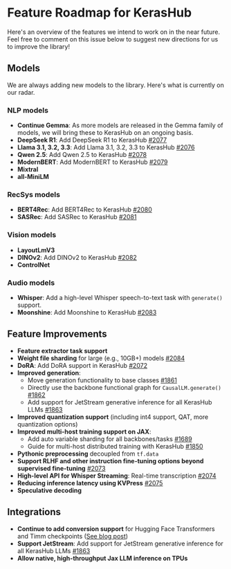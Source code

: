 # Feature Roadmap for KerasHub

Here's an overview of the features we intend to work on in the near future. Feel free to comment on this issue below to suggest new directions for us to improve the library!

## Models

We are always adding new models to the library. Here's what is currently on our radar.

### NLP models

- **Continue Gemma**: As more models are released in the Gemma family of models, we will bring these to KerasHub on an ongoing basis.
- **DeepSeek R1**: Add DeepSeek R1 to KerasHub [#2077](#)
- **Llama 3.1, 3.2, 3.3**: Add Llama 3.1, 3.2, 3.3 to KerasHub [#2076](#)
- **Qwen 2.5**: Add Qwen 2.5 to KerasHub [#2078](#)
- **ModernBERT**: Add ModernBERT to KerasHub [#2079](#)
- **Mixtral**
- **all-MiniLM**

### RecSys models

- **BERT4Rec**: Add BERT4Rec to KerasHub [#2080](#)
- **SASRec**: Add SASRec to KerasHub [#2081](#)

### Vision models

- **LayoutLmV3**
- **DINOv2**: Add DINOv2 to KerasHub [#2082](#)
- **ControlNet**

### Audio models

- **Whisper**: Add a high-level Whisper speech-to-text task with `generate()` support.
- **Moonshine**: Add Moonshine to KerasHub [#2083](#)

## Feature Improvements

- **Feature extractor task support**
- **Weight file sharding** for large (e.g., 10GB+) models [#2084](#)
- **DoRA**: Add DoRA support in KerasHub [#2072](#)
- **Improved generation**:
  - Move generation functionality to base classes [#1861](#)
  - Directly use the backbone functional graph for `CausalLM.generate()` [#1862](#)
  - Add support for JetStream generative inference for all KerasHub LLMs [#1863](#)
- **Improved quantization support** (including int4 support, QAT, more quantization options)
- **Improved multi-host training support on JAX**:
  - Add auto variable sharding for all backbones/tasks [#1689](#)
  - Guide for multi-host distributed training with KerasHub [#1850](#)
- **Pythonic preprocessing** decoupled from `tf.data`
- **Support RLHF and other instruction fine-tuning options beyond supervised fine-tuning** [#2073](#)
- **High-level API for Whisper Streaming**: Real-time transcription [#2074](#)
- **Reducing inference latency using KVPress** [#2075](#)
- **Speculative decoding**

## Integrations

- **Continue to add conversion support** for Hugging Face Transformers and Timm checkpoints ([See blog post](#))
- **Support JetStream**: Add support for JetStream generative inference for all KerasHub LLMs [#1863](#)
- **Allow native, high-throughput Jax LLM inference on TPUs**
